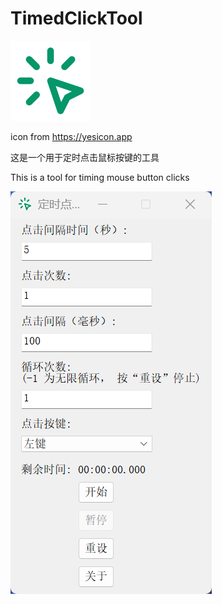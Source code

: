 # TimedClickTool

![](/TablerClick.png)

icon from https://yesicon.app

这是一个用于定时点击鼠标按键的工具

This is a tool for timing mouse button clicks

![](/preview.png)
